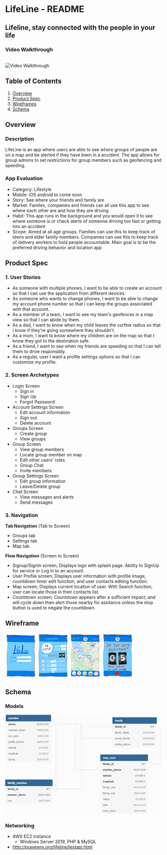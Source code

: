 LifeLine - README 
===

## Lifeline, stay connected with the people in your life

### Video Walkthrough
<br>
<img src='http://g.recordit.co/jzT2f3zDUw.gif' title='Video Walkthrough' width='300' alt='Video Walkthrough' />

## Table of Contents
1. [Overview](#Overview)
1. [Product Spec](#Product-Spec)
1. [Wireframes](#Wireframes)
2. [Schema](#Schema)

## Overview
### Description
LifeLine is an app where users are able to see where groups of people are on a map and be alerted if they have been in a accident. The app allows for group admins to set restrictions for group members such as geofencing and speeding.

### App Evaluation

- Category: Lifestyle 
- Mobile: iOS android to come soon
- Story: See where your friends and family are
- Market: Familes, companies and friends can all use this app to see where each other are and how they are driving
- Habit: This app runs in the background and you would open it to see where someone is or check alerts of someone driving too fast or getting into an accident
- Scope: Aimed at all age groups. Families  can use this to keep track of teens and elder family members. Companies can use this to keep track of delivery workers to hold people accountable. Main goal is to be the preferred driving behavior and location app

## Product Spec

### 1. User Stories
* As someone with multiple phones, I want to be able to create an account so that I can use the application from different devices.
* As someone who wants to change phones, I want to be able to change my account phone number so that I can keep the groups associated with that account.
* As a member of a team, I want to see my team's geofences in a map view so that I can abide by them.
* As a dad, I want to know when my child leaves the curfew radius so that I know if they're going somewhere they shouldn't.
* As a mom, I want to know where my children are on the map so that I know they got to the destination safe.
* As a friend, I want to see when my friends are speeding so that I can tell them to drive responsibly.
* As a regular, user I want a profile settings options so that I can customize my profile.

### 2. Screen Archetypes
* Login Screen
  * Sign in 
  * Sign Up
  * Forgot Password
* Account Settings Screen
  * Edit account information
  * Sign out
  * Delete account
* Groups Screen
  * Create group
  * View groups 
* Group Screen
  * View group members
  * Locate group member on map
  * Edit other users' roles
  * Group Chat
  * Invite members
* Group Settings Screen
  * Edit group information
  * Leave/Delete group
* Chat Screen
  * View messages and alerts
  * Send messages

### 3. Navigation

**Tab Navigation** (Tab to Screen)
* Groups tab
* Settings tab
* Map tab

**Flow Navigation** (Screen to Screen)
* Signup/SignIn screen; Displays logo with splash page. Ability to SignUp for service or Log in to an account.
* User Profile screen; Displays user information with profile image, countdown timer edit function, and user contacts editing    function.
* Map screen; Displays current location of user. With Search function, user can locate those in their contacts list.
* Countdown screen; Countdown appears after a sufficient impact, and will cycle down then alert those nearby for assitance unless the stop button is used to negate the countdown.

## Wireframe
<p float="left">
<img src="https://github.com/GroupAlert/LifeLine/blob/master/ReadMe%20Assets/LL_SignUp_SignIn.png" width=100>
<img src="https://github.com/GroupAlert/LifeLine/blob/master/ReadMe%20Assets/LL_Profile_Contacts.png" width=100>
<img src="https://github.com/GroupAlert/LifeLine/blob/master/ReadMe%20Assets/LL_MapDisplay.png" width=100>
<img src="https://github.com/GroupAlert/LifeLine/blob/master/ReadMe%20Assets/LL_Countdown.png" width=100>
</p>

## Schema 
### Models
<img src="https://github.com/pv-gitjob/LifeLine/blob/master/Readme%20Assets/DB%20Design.png" width=500>
   
### Networking
- AWS EC2 Instance
  - Windows Server 2019, PHP & MySQL
- http://praveenv.org/lifeline/testapi.html
